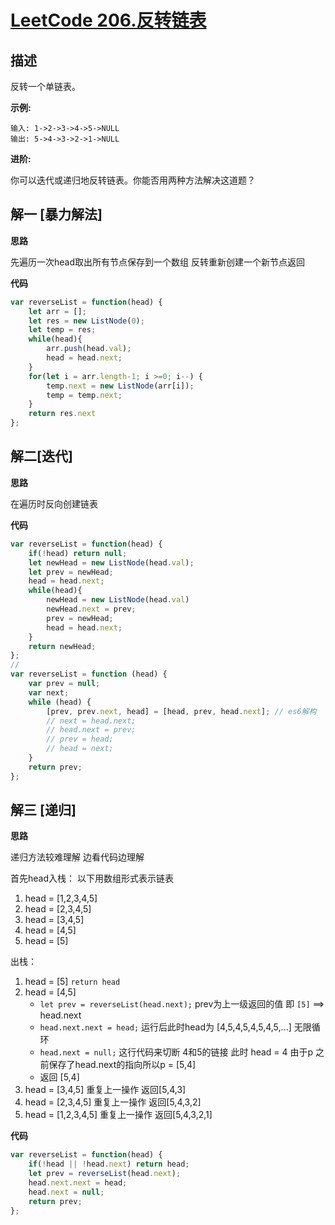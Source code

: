 # [LeetCode 206.反转链表](https://leetcode-cn.com/problems/reverse-linked-list)
## 描述

反转一个单链表。

**示例:**
```
输入: 1->2->3->4->5->NULL
输出: 5->4->3->2->1->NULL
```
**进阶:**

你可以迭代或递归地反转链表。你能否用两种方法解决这道题？

## 解一 [暴力解法]
**思路**

先遍历一次head取出所有节点保存到一个数组 反转重新创建一个新节点返回

**代码**
```Javascript 
var reverseList = function(head) {
    let arr = [];
    let res = new ListNode(0);
    let temp = res;
    while(head){
        arr.push(head.val);
        head = head.next;
    }
    for(let i = arr.length-1; i >=0; i--) {
        temp.next = new ListNode(arr[i]);
        temp = temp.next;
    }
    return res.next
};
```
## 解二[迭代]
**思路**

在遍历时反向创建链表

**代码**

```Javascript 
var reverseList = function(head) {
    if(!head) return null;
    let newHead = new ListNode(head.val);
    let prev = newHead;
    head = head.next;
    while(head){
        newHead = new ListNode(head.val)
        newHead.next = prev; 
        prev = newHead;
        head = head.next;
    }
    return newHead;
};
// 
var reverseList = function (head) {
    var prev = null;
    var next;
    while (head) {
        [prev, prev.next, head] = [head, prev, head.next]; // es6解构
        // next = head.next;
        // head.next = prev;
        // prev = head;
        // head = next;
    }
    return prev;
};
```

## 解三 [递归]
**思路**

递归方法较难理解  边看代码边理解

首先head入栈：  以下用数组形式表示链表

1. head = [1,2,3,4,5]
2. head = [2,3,4,5]
3. head = [3,4,5]
4. head = [4,5]
5. head = [5]

出栈：
1. head = [5] `return head` 
2. head = [4,5] 
    - `let prev = reverseList(head.next);` prev为上一级返回的值 即 `[5]` ==> head.next
    - `head.next.next = head;` 运行后此时head为 [4,5,4,5,4,5,4,5,...] 无限循环
    - `head.next = null;` 这行代码来切断 4和5的链接  此时 head = 4 由于p 之前保存了head.next的指向所以p = [5,4]
    - 返回 [5,4]
3. head = [3,4,5] 重复上一操作 返回[5,4,3]
4. head = [2,3,4,5] 重复上一操作  返回[5,4,3,2]
5. head = [1,2,3,4,5] 重复上一操作  返回[5,4,3,2,1]

**代码**
```Javascript 
var reverseList = function(head) {
    if(!head || !head.next) return head;
    let prev = reverseList(head.next);
    head.next.next = head;
    head.next = null;
    return prev;
};
```
